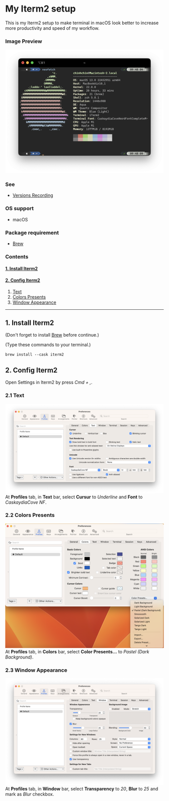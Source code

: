 # **My Iterm2 setup**
This is my Iterm2 setup to make terminal in macOS look better to increase more productivity and speed of my workflow.

### **Image Preview**
![](./readme-assets/image-preview.png)

### **See**
- [Versions Recording](./versions.json)

### **OS support**
- macOS

### **Package requirement**
- [Brew](https://github.com/chinhchin/Brew-setup.git)

### **Contents**
#### **[1. Install Iterm2](./readme.md#1-install-iterm2)**
#### **[2. Config Iterm2](./readme.md#2-config-iterm2)**
1. [Text](./readme.md#21-text)
2. [Colors Presents](./readme.md#22-colors-presents) 
3. [Window Appearance](./readme.md#23-window-appearance)

---
## **1. Install Iterm2**
(Don't forget to install [Brew](https://github.com/achinhchin/Brew-setup.git) before continue.)

(Type these commands to your terminal.)
```
brew install --cask iterm2
```

## **2. Config Iterm2**
Open Settings in Iterm2 by press *Cmd + ,*.
### **2.1 Text**
![](./readme-assets/text-config.png)
At **Profiles** tab, in **Text** bar, select **Cursur** to *Underline* and **Font** to *CaskaydiaCove NF*.

### **2.2 Colors Presents**
![](./readme-assets/color-config.png)
At **Profiles** tab, in **Colors** bar, select **Color Presents...** to *Pastel (Dark Background)*.

### **2.3 Window Appearance**
![](./readme-assets/window-appearance-config.png)
At **Profiles** tab, in **Window** bar, select **Transparency** to *20*, **Blur** to *25* and mark as *Blur* checkbox.
